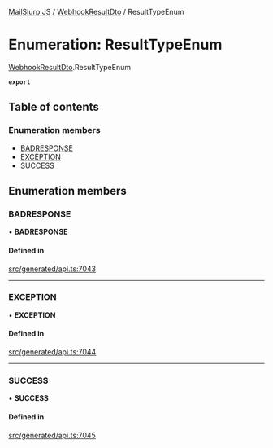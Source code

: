 [MailSlurp JS](../README.md) / [WebhookResultDto](../modules/WebhookResultDto.md) / ResultTypeEnum

# Enumeration: ResultTypeEnum

[WebhookResultDto](../modules/WebhookResultDto.md).ResultTypeEnum

**`export`**

## Table of contents

### Enumeration members

- [BADRESPONSE](WebhookResultDto.ResultTypeEnum.md#badresponse)
- [EXCEPTION](WebhookResultDto.ResultTypeEnum.md#exception)
- [SUCCESS](WebhookResultDto.ResultTypeEnum.md#success)

## Enumeration members

### BADRESPONSE

• **BADRESPONSE**

#### Defined in

[src/generated/api.ts:7043](https://github.com/mailslurp/mailslurp-client/blob/004c609/src/generated/api.ts#L7043)

___

### EXCEPTION

• **EXCEPTION**

#### Defined in

[src/generated/api.ts:7044](https://github.com/mailslurp/mailslurp-client/blob/004c609/src/generated/api.ts#L7044)

___

### SUCCESS

• **SUCCESS**

#### Defined in

[src/generated/api.ts:7045](https://github.com/mailslurp/mailslurp-client/blob/004c609/src/generated/api.ts#L7045)
